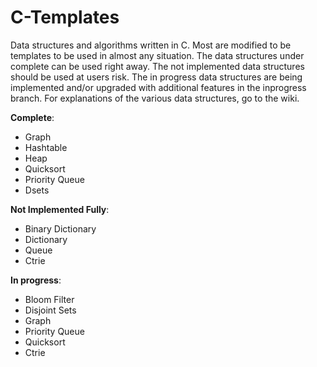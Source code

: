 # C-Templates
Data structures and algorithms written in C. Most are modified to be templates to be used in almost any situation.
The data structures under complete can be used right away.
The not implemented data structures should be used at users risk.
The in progress data structures are being implemented and/or upgraded with additional features in the inprogress branch. For explanations of the various data structures, go to the wiki.

**Complete**:
  * Graph
  * Hashtable
  * Heap
  * Quicksort
  * Priority Queue
  * Dsets

**Not Implemented Fully**:
  * Binary Dictionary
  * Dictionary
  * Queue
  * Ctrie

**In progress**:
  * Bloom Filter
  * Disjoint Sets
  * Graph
  * Priority Queue
  * Quicksort
  * Ctrie
  
  
